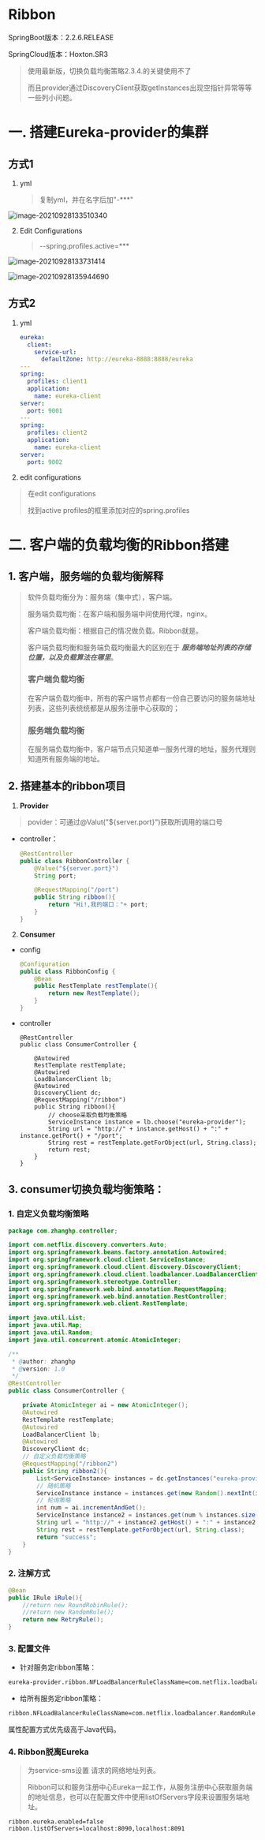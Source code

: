 # Ribbon

SpringBoot版本：2.2.6.RELEASE

SpringCloud版本：Hoxton.SR3

> 使用最新版，切换负载均衡策略2.3.4.的关键使用不了
>
> 而且provider通过DiscoveryClient获取getInstances出现空指针异常等等一些列小问题。

# 一. 搭建Eureka-provider的集群

## 方式1

1. yml

   > 复制yml，并在名字后加"-***"

![image-20210928133510340](Ribbon.assets/image-20210928133510340.png)



2. Edit Configurations

   > --spring.profiles.active=***

![image-20210928133731414](Ribbon.assets/image-20210928133731414.png)

![image-20210928135944690](Ribbon.assets/image-20210928135944690.png)

## 方式2

1. yml

   ~~~yml
   eureka:
     client:
       service-url:
         defaultZone: http://eureka-8888:8888/eureka
   ---
   spring:
     profiles: client1
     application:
       name: eureka-client
   server:
     port: 9001
   ---
   spring:
     profiles: client2
     application:
       name: eureka-client
   server:
     port: 9002
   ~~~

2. edit configurations

> 在edit configurations
>
> 找到active profiles的框里添加对应的spring.profiles

# 二. 客户端的负载均衡的Ribbon搭建

## 1. 客户端，服务端的负载均衡解释

> 软件负载均衡分为：服务端（集中式），客户端。
>
> 服务端负载均衡：在客户端和服务端中间使用代理，nginx。
>
> 客户端负载均衡：根据自己的情况做负载。Ribbon就是。
>
> 客户端负载均衡和服务端负载均衡最大的区别在于 ***服务端地址列表的存储位置，以及负载算法在哪里***。
>
> ### 客户端负载均衡
>
> 在客户端负载均衡中，所有的客户端节点都有一份自己要访问的服务端地址列表，这些列表统统都是从服务注册中心获取的；
>
> ### 服务端负载均衡
>
> 在服务端负载均衡中，客户端节点只知道单一服务代理的地址，服务代理则知道所有服务端的地址。

## 2. 搭建基本的ribbon项目

1. **Provider**

> povider：可通过@Valut("${server.port}")获取所调用的端口号

+ controller：

  ~~~java
  @RestController
  public class RibbonController {
      @Value("${server.port}")
      String port;
  
      @RequestMapping("/port")
      public String ribbon(){
          return "Hi!,我的端口："+ port;
      }
  }
  ~~~

2. **Consumer**

+ config

  ~~~java
  @Configuration
  public class RibbonConfig {
      @Bean
      public RestTemplate restTemplate(){
          return new RestTemplate();
      }
  }
  ~~~

+ controller

  ~~~jaca
  @RestController
  public class ConsumerController {
  
      @Autowired
      RestTemplate restTemplate;
      @Autowired
      LoadBalancerClient lb;
      @Autowired
      DiscoveryClient dc;
      @RequestMapping("/ribbon")
      public String ribbon(){
          // choose采取负载均衡策略
          ServiceInstance instance = lb.choose("eureka-provider");
          String url = "http://" + instance.getHost() + ":" + instance.getPort() + "/port";
          String rest = restTemplate.getForObject(url, String.class);
          return rest;
      }
  }
  ~~~

## 3. consumer切换负载均衡策略：

### 1. 自定义负载均衡策略

~~~java
package com.zhanghp.controller;

import com.netflix.discovery.converters.Auto;
import org.springframework.beans.factory.annotation.Autowired;
import org.springframework.cloud.client.ServiceInstance;
import org.springframework.cloud.client.discovery.DiscoveryClient;
import org.springframework.cloud.client.loadbalancer.LoadBalancerClient;
import org.springframework.stereotype.Controller;
import org.springframework.web.bind.annotation.RequestMapping;
import org.springframework.web.bind.annotation.RestController;
import org.springframework.web.client.RestTemplate;

import java.util.List;
import java.util.Map;
import java.util.Random;
import java.util.concurrent.atomic.AtomicInteger;

/**
 * @author: zhanghp
 * @version: 1.0
 */
@RestController
public class ConsumerController {

    private AtomicInteger ai = new AtomicInteger();
    @Autowired
    RestTemplate restTemplate;
    @Autowired
    LoadBalancerClient lb;
    @Autowired
    DiscoveryClient dc;
    // 自定义负载均衡策略
    @RequestMapping("/ribbon2")
    public String ribbon2(){
        List<ServiceInstance> instances = dc.getInstances("eureka-provider");
        // 随机策略
        ServiceInstance instance = instances.get(new Random().nextInt(instances.size()));
        // 轮询策略
        int num = ai.incrementAndGet();
        ServiceInstance instance2 = instances.get(num % instances.size());
        String url = "http://" + instance2.getHost() + ":" + instance2.getPort() + "/port";
        String rest = restTemplate.getForObject(url, String.class);
        return "success";
    }
}
~~~

### 2. **注解方式**

~~~java
@Bean
public IRule iRule(){
    //return new RoundRobinRule();
    //return new RandomRule();
    return new RetryRule();
}
~~~

### 3. **配置文件**

+ 针对服务定ribbon策略：

```sh
eureka-provider.ribbon.NFLoadBalancerRuleClassName=com.netflix.loadbalancer.RandomRule
```

+ 给所有服务定ribbon策略：

```sh
ribbon.NFLoadBalancerRuleClassName=com.netflix.loadbalancer.RandomRule
```

属性配置方式优先级高于Java代码。

### 4. **Ribbon脱离Eureka**

> 为service-sms设置 请求的网络地址列表。
>
> Ribbon可以和服务注册中心Eureka一起工作，从服务注册中心获取服务端的地址信息，也可以在配置文件中使用listOfServers字段来设置服务端地址。

~~~properties
ribbon.eureka.enabled=false
ribbon.listOfServers=localhost:8090,localhost:8091
~~~

